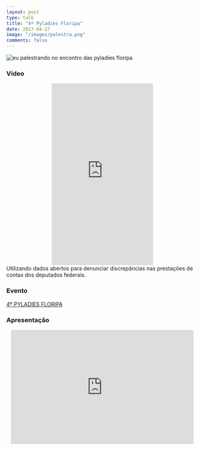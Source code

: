 ```yaml
---
layout: post
type: talk
title: "4º Pyladies Floripa"
date: 2017-04-27
image: "/images/palestra.png"
comments: false
---
```


![eu palestrando no encontro das pyladies floripa](https://scontent.fcgh15-1.fna.fbcdn.net/v/t1.0-9/18156926_1122086034564651_2410968029734643763_n.jpg?oh=ad14e2ae743fcdc080e9379acaed26fb&oe=5AA911A2)

### Vídeo
<center>
<iframe src="https://www.facebook.com/plugins/video.php?href=https%3A%2F%2Fwww.facebook.com%2Fpyladiesfloripa%2Fvideos%2F1122086164564638%2F&show_text=0&width=267" width="267" height="476" style="border:none;overflow:hidden" scrolling="no" frameborder="0" allowTransparency="true" allowFullScreen="true"></iframe>
</center>
Utilizando dados abertos para denunciar discrepâncias nas prestações de contas dos deputados federais.

### Evento
[4º PYLADIES FLORIPA](https://www.sympla.com.br/4--pyladies-floripa__136744)

### Apresentação
<center>
<iframe src="https://docs.google.com/presentation/d/1s6dDLbgg7eeT3XPIC7b4asIuK4trYGQl02xb0uO_1JA/embed?start=false&loop=false&delayms=10000" frameborder="0" width="480" height="299" allowfullscreen="true" mozallowfullscreen="true" webkitallowfullscreen="true"></iframe>

